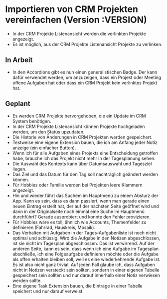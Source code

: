 # Importieren von CRM Projekten vereinfachen (Version :VERSION)

- In der CRM Projekte Listenansicht werden die verlinkten Projekte angezeigt.
- Es ist möglich, aus der CRM Projekte Listenansicht Projekte zu verlinken.

## In Arbeit

- In den Accordions gibt es nun einen generalistischen Badge. Der kann dafür verwendet werden, um anzuzeigen, dass ein Projekt oder Meeting offene Aufgaben hat oder dass ein CRM Projekt kein verlinktes Projekt hat.

## Geplant

- Es werden CRM Projekte hervorgehoben, die ein Update im CRM System benötigen.
- In der CRM Projekte Listenansicht können Projekte hochgeladen werden, um den Status upzudaten.
- Die Historie von Änderungen in CRM Projekten werden gespeichert.
- Testweise eine eigene Extension bauen, die ich am Anfang jeder Notiz anzeige (ein einfacher Button).
- Wenn ich für alle Aufgaben eines Projekts eine Entscheidung getroffen habe, brauche ich das Projekt nicht mehr in der Tagesplanung sehen.
- Die Auswahl des Kontexts kann über Datumsauswahl und Tagesziel liegen.
- Das Ziel und das Datum für den Tag soll nachträglich geändert werden können.
- Für Hobbies oder Familie werden bei Projekten leere Klammern angezeigt.
- Hin und wieder führt das Suchem im Hauptmenü zu einem Absturz der App. Kann es sein, dass es dann passiert, wenn man gerade einen neuen Eintrag erstellt hat, der auf der nächsten Seite geöffnet wird und dann in der Originalseite noch einmal eine Suche im Hauptmenü durchführt? Gerade ausprobiert und konnte den Fehler provizieren.
- Für Hobbies wäre es toll, ähnlich wie Accounts, Themenfelder zu definieren (Fahrrad, Hauskreis, Mosaik).
- Das Verhalten mit Aufgaben in der Tages-Aufgabenliste ist noch nicht optimal und schlüssig. Wird die Aufgabe in den Notizen abgeschlossen, ist sie nicht im Tagesplan abgeschlossen. Das ist verwirrend. Auf der anderen Seite, kann es sein, dass wenn ich eine Aufgabe im Tagesplan abschließe, ich eine Folgeaufgabe definieren möchte oder die Aufgabe als offen erhalten bleiben soll, weil es eine wiederkehrende Aufgabe ist. Es ist also nicht ganz trivial. Auf jeden Fall glaube ich, dass Aufgaben nicht in Notizen versteckt sein sollten, sondern in einer eigenen Tabelle gespeichert sein sollten und nur darauf innerhalb einer Notiz verwiesen werden sollte.
- Eine eigene Task Extension bauen, die Einträge in einer Tabelle speichert und nur darauf verweist.

